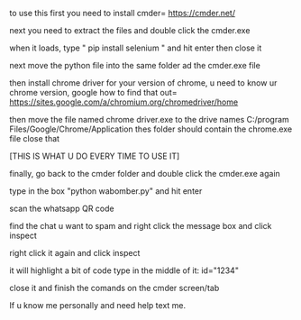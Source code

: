 to use this first you need to install cmder= https://cmder.net/

next you need to extract the files and double click the cmder.exe


when it loads, type " pip install selenium " and hit enter
then close it

next move the python file into the same folder ad the cmder.exe file

then install chrome driver for your version of chrome, u need to know ur chrome version, google how to find that out= https://sites.google.com/a/chromium.org/chromedriver/home

then move the file named chrome driver.exe to  the drive names C:/program Files/Google/Chrome/Application   thes folder should contain the chrome.exe file
close that

[THIS IS WHAT U DO EVERY TIME TO USE IT]

finally, go back to the cmder folder and double click the cmder.exe again

type in the box "python wabomber.py" and hit enter

scan the whatsapp QR code

find the chat u want to spam and right click the message box and click inspect

right click it again and click inspect

it will highlight a bit of code type in the middle of it:  id="1234"

close it and finish the comands on the cmder screen/tab



If u know me personally and need help text me.
